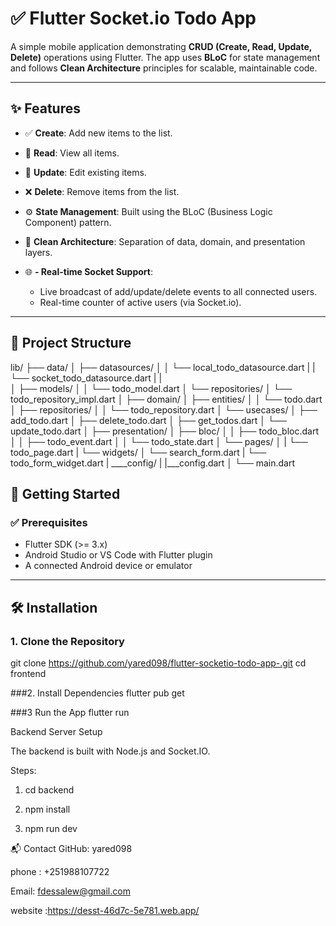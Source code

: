 # ✅ Flutter Socket.io Todo App

A simple mobile application demonstrating **CRUD (Create, Read, Update, Delete)** operations using Flutter. The app uses **BLoC** for state management and follows **Clean Architecture** principles for scalable, maintainable code.

---

## ✨ Features

- ✅ **Create**: Add new items to the list.

- 📖 **Read**: View all items.

- 📝 **Update**: Edit existing items.

- ❌ **Delete**: Remove items from the list.

- ⚙️ **State Management**: Built using the BLoC (Business Logic Component) pattern.
- 🧱 **Clean Architecture**: Separation of data, domain, and presentation layers.

- 🌐 **- Real-time Socket Support**:
  - Live broadcast of add/update/delete events to all connected users.
  - Real-time counter of active users (via Socket.io).

---
## 🧩 Project Structure


lib/
├── data/
│   ├── datasources/
│   │   └── local_todo_datasource.dart
|   |   └── socket_todo_datasource.dart
|   |    
│   ├── models/
│   │   └── todo_model.dart
│   └── repositories/
│       └── todo_repository_impl.dart
│
├── domain/
│   ├── entities/
│   │   └── todo.dart
│   ├── repositories/
│   │   └── todo_repository.dart
│   └── usecases/
│       ├── add_todo.dart
│       ├── delete_todo.dart
│       ├── get_todos.dart
│       └── update_todo.dart
│
├── presentation/
│   ├── bloc/
│   │   ├── todo_bloc.dart
│   │   ├── todo_event.dart
│   │   └── todo_state.dart
│   └── pages/
│   |   └── todo_page.dart
|   └── widgets/
│       └── search_form.dart
|       └── todo_form_widget.dart
| ____config/
|      |___config.dart
│
└── main.dart


## 🚀 Getting Started

### ✅ Prerequisites

- Flutter SDK (>= 3.x)
- Android Studio or VS Code with Flutter plugin
- A connected Android device or emulator

---

## 🛠 Installation

### 1. Clone the Repository

git clone https://github.com/yared098/flutter-socketio-todo-app-.git
cd frontend

###2. Install Dependencies
    flutter pub get

###3 Run the App
   flutter run


Backend Server Setup

The backend is built with Node.js and Socket.IO.

Steps:
   1. cd backend

   2. npm install

   3. npm run dev 



📬 Contact
GitHub: yared098

phone : +251988107722

Email: fdessalew@gmail.com
 
website :https://desst-46d7c-5e781.web.app/
